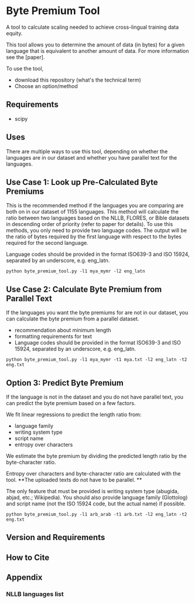 # Byte Premium Tool
A tool to calculate scaling needed to achieve cross-lingual training data equity. 

This tool allows you to determine the amount of data (in bytes) for a given language that is equivalent to another amount of data. For more information see the [paper].

To use the tool, 

*  download this repository (what's the technical term)
*  Choose an option/method

## Requirements

*  scipy


## Uses

There are multiple ways to use this tool, depending on whether the languages are in our dataset and whether you have parallel text for the languages. 

## Use Case 1: Look up Pre-Calculated Byte Premiums

This is the recommended method if the languages you are comparing are both on in our dataset of 1155 languages. This method will calculate the ratio between two languages based on the NLLB, FLORES, or Bible datasets in descending order of priority (refer to paper for details). To use this methods, you only need to provide two language codes. The output will be the ratio of bytes required by the first language with respect to the bytes required for the second language. 

Language codes should be provided in the format ISO639-3 and ISO 15924, separated by an underscore, e.g. eng_latn.

```
python byte_premium_tool.py -l1 mya_mymr -l2 eng_latn
```


## Use Case 2: Calculate Byte Premium from Parallel Text

If the languages you want the byte premiums for are not in our dataset, you can calculate the byte premium from a parallel dataset. 

*  recommendation about minimum length
*  formatting requirements for text
*  Language codes should be provided in the format ISO639-3 and ISO 15924, separated by an underscore, e.g. eng_latn.

```
python byte_premium_tool.py -l1 mya_mymr -t1 mya.txt -l2 eng_latn -t2 eng.txt
```


## Option 3: Predict Byte Premium

If the language is not in the dataset and you do not have parallel text, you can predict the byte premium based on a few factors. 

We fit linear regressions to predict the length ratio from:
*  language family
*  writing system type
*  script name
*  entropy over characters

We estimate the byte premium by dividing the predicted length ratio by the byte-character ratio.

Entropy over characters and byte-character ratio are calculated with the tool. **The uploaded texts do not have to be parallel. **

The only feature that must be provided is writing system type (abugida, abjad, etc.; Wikipedia). You should also provide language family (Glottolog) and script name (not the ISO 15924 code, but the actual name) if possible. 


```
python byte_premium_tool.py -l1 arb_arab -t1 arb.txt -l2 eng_latn -t2 eng.txt
```


## Version and Requirements

## How to Cite

## Appendix

### NLLB languages list
